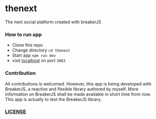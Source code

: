 # thenext

The next social platform created with breakerJS

### How to run app

- Clone this repo
- Change directory `cd thenext`
- Start app `npm run dev`
- visit [localhost](http://localhost:3003) on port `3003`

### Contribution

All contributions is welcomed. However, this app is being developed with BreakerJS, a
reactive and flexible library authored by myself. More information on BreakerJS shall be made available
in short time from now. This app is actually to test the BreakerJS library.

### [LICENSE](https://github.com/KBismark/thenext/blob/master/LICENSE)
